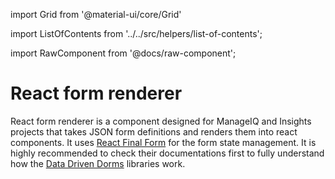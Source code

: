 import Grid from '@material-ui/core/Grid'

import ListOfContents from '../../src/helpers/list-of-contents';

<Grid container item>
<Grid item xs={12} md={10}>

import RawComponent from '@docs/raw-component';

# React form renderer

React form renderer is a component designed for ManageIQ and
Insights projects that takes JSON form definitions
and renders them into react components.
It uses [React Final Form](https://github.com/final-form/react-final-form) for the form state management.
It is highly recommended to check their documentations first to fully understand how
the [Data Driven Dorms](https://github.com/data-driven-forms/react-forms) libraries work.

<RawComponent source="get-started/get-started" />

</Grid>
<Grid item xs={false} md={2}>
  <ListOfContents file="renderer/get-started" />
</Grid>
</Grid>
